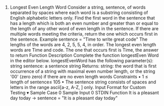 1. Longest Even Length Word
   Consider a string, sentence, of words separated by spaces where each word is a substring consisting of English alphabetic letters only. Find the first word in the sentence that has a length which is both an even number and greater than or equal to the length of any other word of even length in the sentence. If there are multiple words meeting the criteria, return the one which occurs first in the
   sentence.
   Example
   sentence = "Time to write great code"
   The lengths of the words are 4, 2, 5, 5, 4, in order. The longest even length words are Time and code. The one that occurs first is Time, the answer to return
   Function Description
   Complete the function longestEven Word in the editor below.
   longestEvenWord has the following parameter(s):
   string sentence: a sentence string
   Returns:
   string: the word that is first occurrence of a string with maximal even number length, or the string '00' (zero zero) if there are no even length words
   Constraints
   • 1 ≤ length of sentence≤ 105
   • The sentence string consists of spaces and letters in the range ascii[a-z, A-Z, ] only.
   Input Format for Custom Testing
   ▾ Sample Case 0
   Sample Input 0
   STDIN
   Function
   It is a pleasant day today →
   sentence = "It is a pleasant day today"